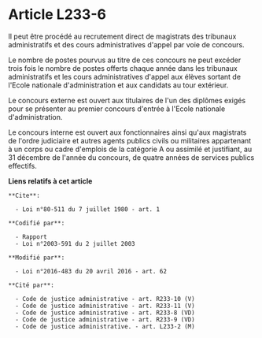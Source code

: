 # Article L233-6

Il peut être procédé au recrutement direct de            magistrats des tribunaux administratifs et des cours administratives
d'appel par voie de concours. 

Le nombre de postes pourvus au titre de ces concours ne peut excéder trois fois le nombre de postes offerts chaque année dans
les tribunaux administratifs et les cours administratives d'appel aux élèves sortant de l'Ecole nationale d'administration et
aux candidats au tour extérieur. 

Le concours externe est ouvert aux titulaires de l'un des diplômes exigés pour se présenter au premier concours d'entrée à
l'Ecole nationale d'administration. 

Le concours interne est ouvert aux fonctionnaires ainsi qu'aux magistrats de l'ordre judiciaire et autres agents publics
civils ou militaires appartenant à un corps ou cadre d'emplois de la catégorie A ou assimilé et justifiant, au 31 décembre de
l'année du concours, de quatre années de services publics effectifs.

**Liens relatifs à cet article**

	**Cite**:

	  - Loi n°80-511 du 7 juillet 1980 - art. 1

	**Codifié par**:

	  - Rapport
	  - Loi n°2003-591 du 2 juillet 2003

	**Modifié par**:

	  - Loi n°2016-483 du 20 avril 2016 - art. 62

	**Cité par**:

	  - Code de justice administrative - art. R233-10 (V)
	  - Code de justice administrative - art. R233-11 (V)
	  - Code de justice administrative - art. R233-8 (VD)
	  - Code de justice administrative - art. R233-9 (VD)
	  - Code de justice administrative. - art. L233-2 (M)
